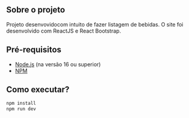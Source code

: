 
## Sobre o projeto

Projeto desenvovidocom intuito de fazer listagem de bebidas. O site foi desenvolvido com ReactJS e React Bootstrap. 

## Pré-requisitos

- [Node.js](https://nodejs.org/en/) (na versão 16 ou superior)
- [NPM](https://www.npmjs.com/)

## Como executar?
```bash
npm install
npm run dev
```
